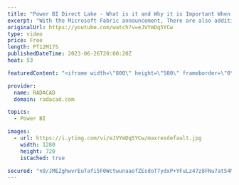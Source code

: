 ```yaml
---
title: "Power BI Direct Lake - What is it and Why it is Important When Working With Fabric"
excerpt: "With the Microsoft Fabric announcement, There are also additional features in Power BI that makes the connection between Power BI and other Microsoft Fabric objects seamless and more profound. One of these features is the Direct Lake connection in Power BI. In this article and video, we'll talk about"
originalUrl: https://youtube.com/watch?v=eJVYmDq5YCw
type: video
price: Free
length: PT12M17S
publishedDateTime: 2023-06-26T20:00:20Z
heat: 53

featuredContent: "<iframe width=\"800\" height=\"500\" frameborder=\"0\" src=\"https://www.youtube.com/embed/eJVYmDq5YCw\" allow=\"accelerometer; autoplay; encrypted-media; gyroscope; picture-in-picture\" allowfullscreen></iframe>"

provider:
  name: RADACAD
  domain: radacad.com

topics:
  - Power BI

images:
  - url: https://i.ytimg.com/vi/eJVYmDq5YCw/maxresdefault.jpg
    width: 1280
    height: 720
    isCached: true

secured: "n9/JMEZghwvrEuTafi5F0WctwunaaofZEsdoT7ydxP+YFuLz47z8FNu7at54M1xyRYQMIJi+p7xd6aEGOqIik9Vsg0YJwnyANVYLruBXKXofEGZL5d889pGGIc0aXbMcKpVGp4hdHmyhzCp/LFLjCENhtsP+4daqPxWWrFSjHXllYS2piBWt1LpMTdRpo77urd5codztrNClhVfFEXJMti3pwjuuPRZ8JfRus052zcJRH/qqoP3w8LtvhYkV1HKSCis1lepDS5JuVu0mvRPxkvhzIdDF64j1l1MBOn3VlxqR3W9BgXVQFWKvzAWhxnPqBddmD+hOKc5SALy8L+3KoExOzUk+sEXP5uxXQUnEBmIwQTf65nt1ma50mm4CrwT6LFA7qwYf9EvdZUk8eCLYClYnBsGSMOcHsthWhRDZeYM=;AZgGtYSXx9d5c5Niz3sABQ=="
---
```


